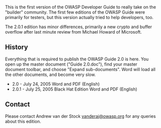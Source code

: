 This is the first version of the OWASP Developer Guide to really take on the "builder" community. The first few editions of the OWASP Guide were primarily for testers, but this version actually tried to help developers, too.

The 2.0.1 edition has minor differences, primarily a new crypto and buffer overflow after last minute review from Michael Howard of Microsoft. 

## History

Everything that is required to publish the OWASP Guide 2.0 is here. You open up the master document ("Guide 2.0.doc"), find your master document toolbar, and choose "Expand sub-documents". Word will load all the other documents, and become very slow.

* 2.0 - July 24, 2005 Word and PDF (English)
* 2.0.1 - July 25, 2005 Black Hat Edition Word and PDF (English)

## Contact

Please contact Andrew van der Stock vanderaj@owasp.org for any queries about this edition. 